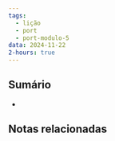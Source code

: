 ```yaml
---
tags:
  - lição
  - port
  - port-modulo-5
data: 2024-11-22
2-hours: true
---
```


## Sumário
- 
## Notas relacionadas